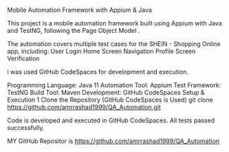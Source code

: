  Mobile Automation Framework with Appium & Java

This project is a mobile automation framework built using Appium with Java and TestNG, following the Page Object Model . 

The automation covers multiple test cases for the SHEIN - Shopping Online app, including:
User Login
Home Screen Navigation
Profile Screen Verification

i was  used GitHub CodeSpaces for development and execution.

Programming Language: Java 11
Automation Tool: Appium
Test Framework: TestNG
Build Tool: Maven
Development: GitHub CodeSpaces
 Setup & Execution
1️ Clone the Repository (GitHub CodeSpaces is Used)
git clone https://github.com/amrrashad1999/QA_Automation.git

Code is developed and executed in GitHub CodeSpaces. All tests passed successfully. 

 MY GitHub Repositor is  https://github.com/amrrashad1999/QA_Automation
